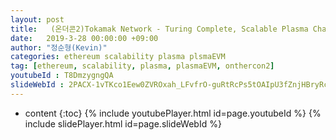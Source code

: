 ```yaml
---
layout: post
title:   (온더콘2)Tokamak Network - Turing Complete, Scalable Plasma Chain
date:   2019-3-28 00:00:00 +09:00
author: "정순형(Kevin)"
categories: ethereum scalability plasma plsmaEVM
tag: [ethereum, scalability, plasma, plasmaEVM, onthercon2]
youtubeId : T8DmzygngQA
slideWebId : 2PACX-1vTKco1Eew0ZVROxah_LFvfrO-guRtRcPs5tOAIpU3fZnjHBryRcDo_AnN_S31pPcx0WAifrzbz0mfPo
---
```

* content
{:toc}
{% include youtubePlayer.html id=page.youtubeId %}
{% include slidePlayer.html id=page.slideWebId %}
